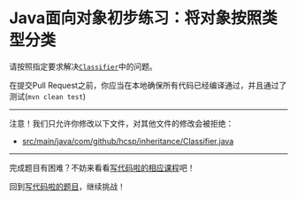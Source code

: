 # Java面向对象初步练习：将对象按照类型分类

请按照指定要求解决[`Classifier`](https://github.com/hcsp/instance-classifier/blob/master/src/main/java/com/github/hcsp/inheritance/Classifier.java)中的问题。

在提交Pull Request之前，你应当在本地确保所有代码已经编译通过，并且通过了测试(`mvn clean test`)

-----
注意！我们只允许你修改以下文件，对其他文件的修改会被拒绝：
- [src/main/java/com/github/hcsp/inheritance/Classifier.java](https://github.com/hcsp/instance-classifier/blob/master/src/main/java/com/github/hcsp/inheritance/Classifier.java)
-----


完成题目有困难？不妨来看看[写代码啦的相应课程](https://xiedaimala.com/tasks/661cd7ab-7fea-47d0-8e11-555d6fca751d)吧！

回到[写代码啦的题目](https://xiedaimala.com/tasks/661cd7ab-7fea-47d0-8e11-555d6fca751d/quizzes/6c87ef57-7f06-4af2-9112-86dd27ff099d)，继续挑战！
